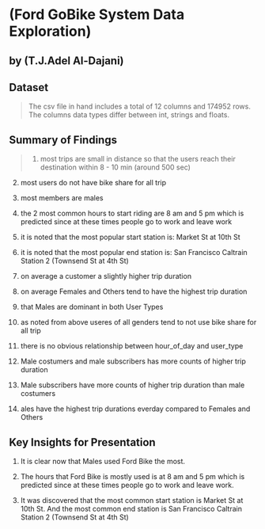 # (Ford GoBike System Data Exploration)


## by (T.J.Adel Al-Dajani)


## Dataset

> The csv file in hand includes a total of 12 columns and 174952 rows. The columns data types differ between int, strings and floats.


## Summary of Findings

> 1) most trips are small in distance so that the users reach their destination within 8 - 10 min (around 500 sec)

2) most users do not have bike share for all trip

3) most members are males

4) the 2 most common hours to start riding are 8 am and 5 pm which is predicted since at these times people go to work and leave work

5) it is noted that the most popular start station is: Market St at 10th St

6) it is noted that the most popular end station is: San Francisco Caltrain Station 2 (Townsend St at 4th St)

7) on average a customer a slightly higher trip duration

8) on average Females and Others tend to have the highest trip duration

9) that Males are dominant in both User Types

10) as noted from above useres of all genders tend to not use bike share for all trip

11) there is no obvious relationship between hour_of_day and user_type

12) Male costumers and male subscribers has more counts of higher trip duration

13) Male subscribers have more counts of higher trip duration than male costumers

14) ales have the highest trip durations everday compared to Females and Others



## Key Insights for Presentation

 1) It is clear now that Males used Ford Bike the most.

2) The hours that Ford Bike is mostly used is at 8 am and 5 pm which is predicted since at these times people go to work and leave work.

3) It was discovered that the most common start station is Market St at 10th St. And the most common end station is San Francisco Caltrain Station 2 (Townsend St at 4th St)